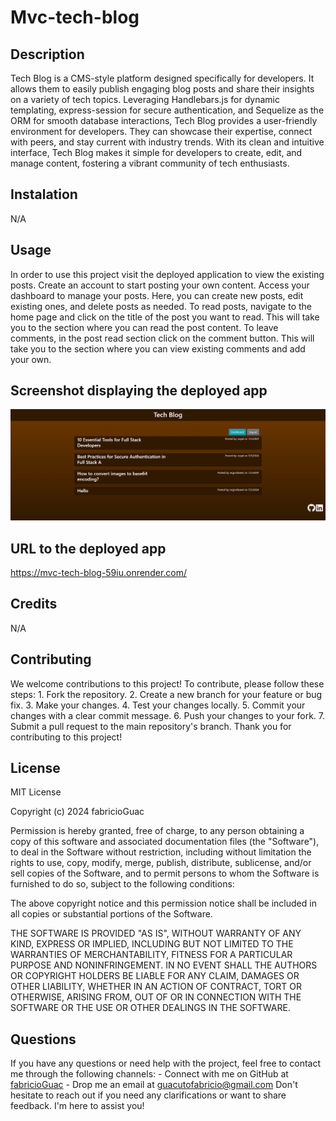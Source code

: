 # Mvc-tech-blog

## Description 

Tech Blog is a CMS-style platform designed specifically for developers. It allows them to easily publish engaging blog posts and share their insights on a variety of tech topics. Leveraging Handlebars.js for dynamic templating, express-session for secure authentication, and Sequelize as the ORM for smooth database interactions, Tech Blog provides a user-friendly environment for developers. They can showcase their expertise, connect with peers, and stay current with industry trends. With its clean and intuitive interface, Tech Blog makes it simple for developers to create, edit, and manage content, fostering a vibrant community of tech enthusiasts.

## Instalation

N/A

## Usage

In order to use this project visit the deployed application to view the existing posts.
Create an account to start posting your own content.
Access your dashboard to manage your posts. Here, you can create new posts, edit existing ones, and delete posts as needed.
To read posts, navigate to the home page and click on the title of the post you want to read. This will take you to the section where you can read the post content.
To leave comments, in the post read section click on the comment button. This will take you to the section where you can view existing comments and add your own.

## Screenshot displaying the deployed app

![Tech blog](./assets/mvc-tech-blog-59iu.onrender.com_.png)

## URL to the deployed app

https://mvc-tech-blog-59iu.onrender.com/

## Credits

N/A

## Contributing

We welcome contributions to this project! To contribute, please follow these steps: 1. Fork the repository. 2. Create a new branch for your feature or bug fix. 3. Make your changes. 4. Test your changes locally. 5. Commit your changes with a clear commit message. 6. Push your changes to your fork. 7. Submit a pull request to the main repository's branch. Thank you for contributing to this project!


## License

MIT License

Copyright (c) 2024 fabricioGuac

Permission is hereby granted, free of charge, to any person obtaining a copy
of this software and associated documentation files (the "Software"), to deal
in the Software without restriction, including without limitation the rights
to use, copy, modify, merge, publish, distribute, sublicense, and/or sell
copies of the Software, and to permit persons to whom the Software is
furnished to do so, subject to the following conditions:

The above copyright notice and this permission notice shall be included in all
copies or substantial portions of the Software.

THE SOFTWARE IS PROVIDED "AS IS", WITHOUT WARRANTY OF ANY KIND, EXPRESS OR
IMPLIED, INCLUDING BUT NOT LIMITED TO THE WARRANTIES OF MERCHANTABILITY,
FITNESS FOR A PARTICULAR PURPOSE AND NONINFRINGEMENT. IN NO EVENT SHALL THE
AUTHORS OR COPYRIGHT HOLDERS BE LIABLE FOR ANY CLAIM, DAMAGES OR OTHER
LIABILITY, WHETHER IN AN ACTION OF CONTRACT, TORT OR OTHERWISE, ARISING FROM,
OUT OF OR IN CONNECTION WITH THE SOFTWARE OR THE USE OR OTHER DEALINGS IN THE
SOFTWARE.

## Questions

If you have any questions or need help with the project, feel free to contact me through the following channels: - Connect with me on GitHub at [fabricioGuac](https://github.com/fabricioGuac)  - Drop me an email at [guacutofabricio@gmail.com](https://github.com/guacutofabricio@gmail.com)   Don't hesitate to reach out if you need any clarifications or want to share feedback. I'm here to assist you!